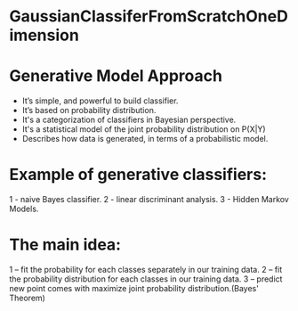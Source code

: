 # GaussianClassiferFromScratchOneDimension

# Generative Model Approach

  - It’s simple, and powerful to build classifier.
  - It’s based on probability distribution.
  - It's a categorization of classifiers in Bayesian perspective. 
  - It's a statistical model of the joint probability distribution on P(X|Y)
  - Describes how data is generated, in terms of a probabilistic model.

# Example of generative classifiers:

  1 - naive Bayes classifier.
	2 - linear discriminant analysis.
	3 - Hidden Markov Models.
  
 # The main idea:

  1 – fit the probability for each classes separately in our training data.
	2 – fit the probability distribution for each classes in our training data.
	3 – predict new point comes with maximize joint probability distribution.(Bayes' Theorem)
  
  
